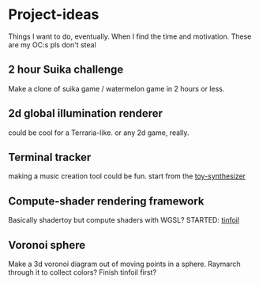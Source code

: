 # Project-ideas
Things I want to do, eventually. When I find the time and motivation. These are my OC:s pls don't steal

## 2 hour Suika challenge
Make a clone of suika game / watermelon game in 2 hours or less.

## 2d global illumination renderer
could be cool for a Terraria-like. or any 2d game, really. 

## Terminal tracker
making a music creation tool could be fun. start from the [toy-synthesizer](https://github.com/II-Day-II/toy-synthesizer)

## Compute-shader rendering framework
Basically shadertoy but compute shaders with WGSL? 
STARTED: [tinfoil](https://github.com/II-Day-II/tinfoil)

## Voronoi sphere
Make a 3d voronoi diagram out of moving points in a sphere. Raymarch through it to collect colors? Finish tinfoil first?
